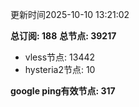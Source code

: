 更新时间2025-10-10 13:21:02

**总订阅: 188**
**总节点: 39217**
- vless节点: 13442
- hysteria2节点: 10

**google ping有效节点: 317**
